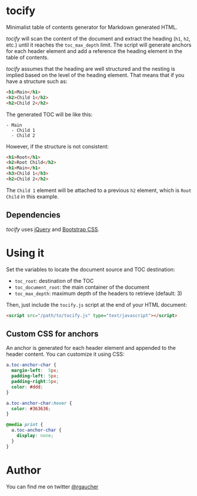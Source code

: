 # tocify
Minimalist table of contents generator for Markdown generated HTML.

*tocify* will scan the content of the document and extract the heading (`h1`, `h2`, etc.) until it reaches the `toc_max_depth` limit. 
The script will generate anchors for each header element and add a reference the heading element in the table of contents. 

*tocify* assumes that the heading are well structured and the nesting is implied based on the level of the heading element. That means that if you have a structure such as:
```html
<h1>Main</h1>
<h2>Child 1</h2>
<h2>Child 2</h2>
```

The generated TOC will be like this:
```
- Main
  - Child 1
  - Child 2
```

However, if the structure is not consistent:
```html
<h1>Root</h1>
<h2>Root Child</h2>
<h1>Main</h1>
<h3>Child 1</h3>
<h2>Child 2</h2>
```
The `Child 1` element will be attached to a previous `h2` element, which is `Root Child` in this example.



## Dependencies
*tocify* uses [jQuery](http://jquery.com) and [Bootstrap CSS](http://twitter.github.com/bootstrap).

# Using it
Set the variables to locate the document source and TOC destination:

- `toc_root`: destination of the TOC
- `toc_document_root`: the main container of the document
- `toc_max_depth`: maximum depth of the headers to retrieve (default: 3)

Then, just include the `tocify.js` script at the end of your HTML document:
```html
<script src="/path/to/tocify.js" type="text/javascript"></script>
```

## Custom CSS for anchors
An anchor is generated for each header element and appended to the header content. You can customize it using CSS:

```css
a.toc-anchor-char {
  margin-left:  5px;
  padding-left: 5px;
  padding-right:5px;
  color: #ddd;
}

a.toc-anchor-char:hover {
  color: #363636;
}

@media print {
  a.toc-anchor-char {
    display: none;
  }  
}
```


# Author
You can find me on twitter [@rgaucher](https://twitter.com/rgaucher)